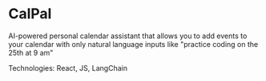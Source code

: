 # CalPal 

AI-powered personal calendar assistant that allows you to add events to your calendar with only natural language inputs like "practice coding on the 25th at 9 am"

Technologies: React, JS, LangChain